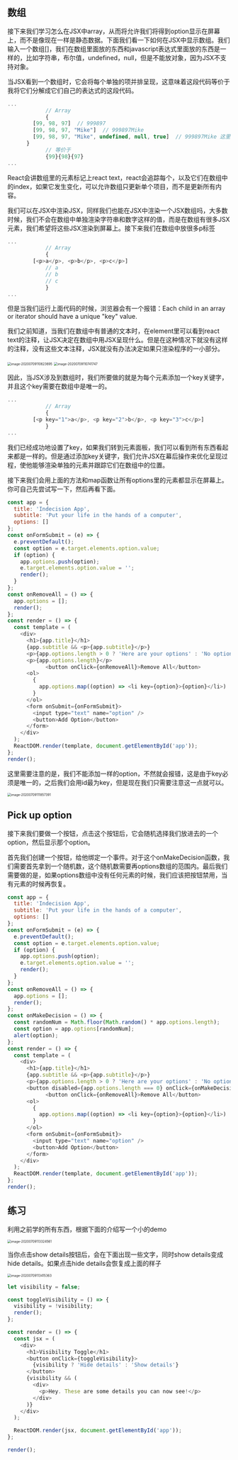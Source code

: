 ## 数组

接下来我们学习怎么在JSX中array，从而将允许我们将得到option显示在屏幕上，而不是像现在一样是静态数据。下面我们看一下如何在JSX中显示数组。我们输入一个数组[]，我们在数组里面放的东西和javascript表达式里面放的东西是一样的，比如字符串，布尔值，undefined，null，但是不能放对象，因为JSX不支持对象。

当JSX看到一个数组时，它会将每个单独的项并排呈现，这意味着这段代码等价于我将它们分解成它们自己的表达式的这段代码。

```javascript
...
			// Array
			{
        [99, 98, 97]  // 999897
        [99, 98, 97, "Mike"]  // 999897Mike
        [99, 98, 97, "Mike", undefined, null, true]  // 999897Mike 这里undefined, null, true不会显示，但是你可以在数组中使用
      }
			// 等价于
			{99}{98}{97}
...
```

React会讲数组里的元素标记上react text，react会追踪每个，以及它们在数组中的index，如果它发生变化，可以允许数组只更新单个项目，而不是更新所有内容。

我们可以在JSX中渲染JSX，同样我们也能在JSX中渲染一个JSX数组吗，大多数时候，我们不会在数组中单独渲染字符串和数字这样的值，而是在数组有很多JSX元素，我们希望将这些JSX渲染到屏幕上。接下来我们在数组中放很多p标签

```javascript
...
			// Array
			{
        [<p>a</p>, <p>b</p>, <p>c</p>] 
  			// a
  			// b
  			// c
			}
...
```

但是当我们运行上面代码的时候，浏览器会有一个报错：Each child in an array or iterator should have a unique "key" value.

我们之前知道，当我们在数组中有普通的文本时，在element里可以看到react text的注释，让JSX决定在数组中用JSX呈现什么。但是在这种情况下就没有这样的注释，没有这些文本注释，JSX就没有办法决定如果只渲染程序的一小部分。

<img src="https://i.imgur.com/EGFpipT.png" alt="image-20200709110623695" style="zoom:50%;" />

<img src="https://i.imgur.com/sTjSYgB.png" alt="image-20200709110741747" style="zoom:50%;" />

因此，当JSX涉及到数组时，我们所要做的就是为每个元素添加一个key关键字，并且这个key需要在数组中是唯一的。

```javascript
...
			// Array
			{
        [<p key="1">a</p>, <p key="2">b</p>, <p key="3">c</p>] 
			}
...
```

我们已经成功地设置了key，如果我们转到元素面板，我们可以看到所有东西看起来都是一样的。但是通过添加key关键字，我们允许JSX在幕后操作来优化呈现过程，使他能够渲染单独的元素并跟踪它们在数组中的位置。

接下来我们会用上面的方法和map函数让所有options里的元素都显示在屏幕上。你可自己先尝试写一下，然后再看下面。

```javascript
const app = {
  title: 'Indecision App',
  subtitle: 'Put your life in the hands of a computer',
  options: []
};
const onFormSubmit = (e) => {
  e.preventDefault();
  const option = e.target.elements.option.value;
  if (option) {
    app.options.push(option);
    e.target.elements.option.value = '';
    render();
  }
};
const onRemoveAll = () => {
  app.options = [];
  render();
};
const render = () => {
  const template = (
    <div>
      <h1>{app.title}</h1>
      {app.subtitle && <p>{app.subtitle}</p>}
      <p>{app.options.length > 0 ? 'Here are your options' : 'No options'}</p>
      <p>{app.options.length}</p>
			<button onClick={onRemoveAll}>Remove All</button>
      <ol>
        {
          app.options.map((option) => <li key={option}>{option}</li>)
        }
      </ol>
      <form onSubmit={onFormSubmit}>
        <input type="text" name="option" />
        <button>Add Option</button>
      </form>
    </div>
  );
  ReactDOM.render(template, document.getElementById('app'));
};
render();
```

这里需要注意的是，我们不能添加一样的option，不然就会报错，这是由于key必须是唯一的，之后我们会用id最为key，但是现在我们只需要注意这一点就可以。

<img src="https://i.imgur.com/QRnDwUv.png" alt="image-20200709111857391" style="zoom:50%;" />

## Pick up option

接下来我们要做一个按钮，点击这个按钮后，它会随机选择我们放进去的一个option，然后显示那个option。

首先我们创建一个按钮，给他绑定一个事件。对于这个onMakeDecision函数，我们需要首先拿到一个随机数，这个随机数需要再options数组的范围内。最后我们需要做的是，如果options数组中没有任何元素的时候，我们应该把按钮禁用，当有元素的时候再恢复。

```javascript
const app = {
  title: 'Indecision App',
  subtitle: 'Put your life in the hands of a computer',
  options: []
};
const onFormSubmit = (e) => {
  e.preventDefault();
  const option = e.target.elements.option.value;
  if (option) {
    app.options.push(option);
    e.target.elements.option.value = '';
    render();
  }
};
const onRemoveAll = () => {
  app.options = [];
  render();
};
const onMakeDecision = () => {
  const randomNum = Math.floor(Math.random() * app.options.length);
  const option = app.options[randomNum];
  alert(option);
};
const render = () => {
  const template = (
    <div>
      <h1>{app.title}</h1>
      {app.subtitle && <p>{app.subtitle}</p>}
      <p>{app.options.length > 0 ? 'Here are your options' : 'No options'}</p>
      <button disabled={app.options.length === 0} onClick={onMakeDecision}>What should I do?</button>
			<button onClick={onRemoveAll}>Remove All</button>
      <ol>
        {
          app.options.map((option) => <li key={option}>{option}</li>)
        }
      </ol>
      <form onSubmit={onFormSubmit}>
        <input type="text" name="option" />
        <button>Add Option</button>
      </form>
    </div>
  );
  ReactDOM.render(template, document.getElementById('app'));
};
render();
```

## 练习

利用之前学的所有东西，根据下面的介绍写一个小的demo

<img src="https://i.imgur.com/YVOcApv.png" alt="image-20200709113324561" style="zoom:50%;" />

当你点击show details按钮后，会在下面出现一些文字，同时show details变成hide details。如果点击hide details会恢复成上面的样子

<img src="https://i.imgur.com/KMrtash.png" alt="image-20200709113415363" style="zoom:50%;" />











``` javascript
let visibility = false;

const toggleVisibility = () => {
  visibility = !visibility;
  render();
};

const render = () => {
  const jsx = (
    <div>
      <h1>Visibility Toggle</h1>
      <button onClick={toggleVisibility}>
        {visibility ? 'Hide details' : 'Show details'}
      </button>
      {visibility && (
        <div>
          <p>Hey. These are some details you can now see!</p>
        </div>
      )}
    </div>
  );

  ReactDOM.render(jsx, document.getElementById('app'));
};

render();

```

